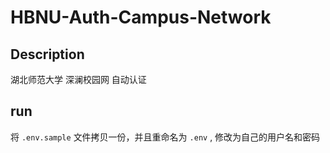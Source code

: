 # HBNU-Auth-Campus-Network

## Description
湖北师范大学 深澜校园网 自动认证

## run
将 `.env.sample` 文件拷贝一份，并且重命名为 `.env` , 修改为自己的用户名和密码

